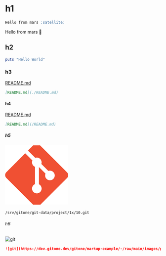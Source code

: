 
# h1

```markdown
Hello from mars :satellite:
```
Hello from mars :satellite:

## h2

```ruby
puts "Hello World"
```

### h3

[README.md](./README.md)

```markdown
[README.md](./README.md)
```

#### h4

[README.md](/README.md)

```markdown
[README.md](/README.md)
```

##### h5

![git](./images/git.png)

```markdown
/srv/gitone/git-data/project/1x/10.git
```

###### h6

![git](https://dev.gitone.dev/gitone/markup-example/-/raw/main/images/git.png)

```md
![git](https://dev.gitone.dev/gitone/markup-example/-/raw/main/images/git.png)
```
